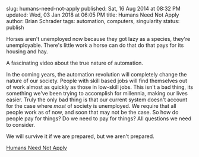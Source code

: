 slug: humans-need-not-apply
published: Sat, 16 Aug 2014 at 08:32 PM
updated: Wed, 03 Jan 2018 at 06:05 PM
title: Humans Need Not Apply
author: Brian Schrader
tags: automation, computers, singularity
status: publish

<div class='link'>Horses aren't unemployed now because they got lazy as a species, they're unemployable. There's little work a horse can do that do that pays for its housing and hay.</div>

A fascinating video about the true nature of automation. 

In the coming years, the automation revolution will completely change the nature of our society. People with skill based jobs will find themselves out of work almost as quickly as those in low-skill jobs. This isn't a bad thing, its something we've been trying to accomplish for millennia, making our lives easier. Truly the only bad thing is that our current system doesn't account for the case where *most* of society is unemployed. We require that all people work as of now, and soon that may not be the case. So how do people pay for things? Do we need to pay for things? All questions we need to consider.

We will survive it if we are prepared, but we aren't prepared. 

[Humans Need Not Apply](http://kottke.org/14/08/humans-need-not-apply)